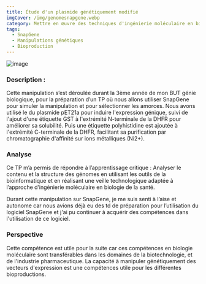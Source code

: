 ```yaml
---
title: Étude d'un plasmide génétiquement modifié
imgCover: /img/genomesnapgene.webp
category: Mettre en œuvre des techniques d'ingénierie moléculaire en biologie de la santé
tags:
  - SnapGene
  - Manipulations génétiques
  - Bioproduction
---
```


![image](/img/genomesnapgene.webp)

### Description :

Cette manipulation s’est déroulée durant la 3ème année de mon BUT génie biologique, pour la préparation d’un TP où nous allons utiliser SnapGene pour simuler la manipulation et pour sélectionner les amorces. Nous avons utilisé le du plasmide pET21a pour induire l'expression génique, suivi de l'ajout d'une étiquette GST à l'extrémité N-terminale de la DHFR pour améliorer sa solubilité. Puis une étiquette polyhistidine est ajoutée à l'extrémité C-terminale de la DHFR, facilitant sa purification par chromatographie d'affinité sur ions métalliques (Ni2+).

### Analyse

Ce TP m’a permis de répondre à l’apprentissage critique : Analyser le contenu et la structure des génomes en utilisant les outils de la bioinformatique et en réalisant une veille technologique adaptée à l’approche d’ingénierie moléculaire en biologie de la santé.

Durant cette manipulation sur SnapGene, je me suis senti à l’aise et autonome car nous avions déjà eu des td de préparation pour l’utilisation du logiciel SnapGene et j'ai pu continuer à acquérir des compétences dans l'utilisation de ce logiciel.

### Perspective

Cette compétence est utile pour la suite car ces compétences en biologie moléculaire sont transférables dans les domaines de la biotechnologie, et de l'industrie pharmaceutique. La capacité à manipuler génétiquement des vecteurs d'expression est une compétences utile pour les différentes bioproductions.
